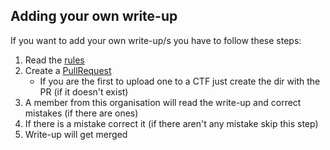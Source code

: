 ## Adding your own write-up
If you want to add your own write-up/s you have to follow these steps: <br>
 1. Read the [rules](./rules.md)
 2. Create a [PullRequest](https://github.com/T3n4ci0us/writeups/pulls) 
    - If you are the first to upload one to a CTF just create the dir with the PR (if it doesn't exist)
 3. A member from this organisation will read the write-up and correct mistakes (if there are ones)
 4. If there is a mistake correct it (if there aren't any mistake skip this step)
 5. Write-up will get merged
